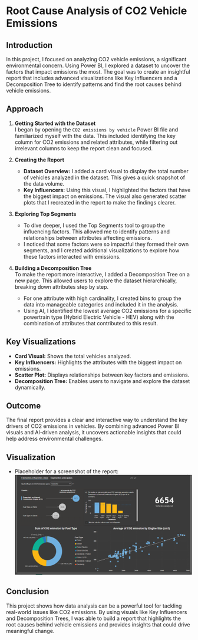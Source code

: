 # Root Cause Analysis of CO2 Vehicle Emissions

## Introduction
In this project, I focused on analyzing CO2 vehicle emissions, a significant environmental concern. Using Power BI, I explored a dataset to uncover the factors that impact emissions the most. The goal was to create an insightful report that includes advanced visualizations like Key Influencers and a Decomposition Tree to identify patterns and find the root causes behind vehicle emissions.

## Approach

1. **Getting Started with the Dataset**  
   I began by opening the `CO2 emissions by vehicle` Power BI file and familiarized myself with the data. This included identifying the key column for CO2 emissions and related attributes, while filtering out irrelevant columns to keep the report clean and focused.

2. **Creating the Report**  
   - **Dataset Overview:** I added a card visual to display the total number of vehicles analyzed in the dataset. This gives a quick snapshot of the data volume.  
   - **Key Influencers:** Using this visual, I highlighted the factors that have the biggest impact on emissions. The visual also generated scatter plots that I recreated in the report to make the findings clearer.  

3. **Exploring Top Segments**  
   - To dive deeper, I used the Top Segments tool to group the influencing factors. This allowed me to identify patterns and relationships between attributes affecting emissions.
   - I noticed that some factors were so impactful they formed their own segments, and I created additional visualizations to explore how these factors interacted with emissions.

4. **Building a Decomposition Tree**  
   To make the report more interactive, I added a Decomposition Tree on a new page. This allowed users to explore the dataset hierarchically, breaking down attributes step by step.  
   - For one attribute with high cardinality, I created bins to group the data into manageable categories and included it in the analysis.
   - Using AI, I identified the lowest average CO2 emissions for a specific powertrain type (Hybrid Electric Vehicle - HEV) along with the combination of attributes that contributed to this result.

## Key Visualizations
- **Card Visual:** Shows the total vehicles analyzed.
- **Key Influencers:** Highlights the attributes with the biggest impact on emissions.
- **Scatter Plot:** Displays relationships between key factors and emissions.
- **Decomposition Tree:** Enables users to navigate and explore the dataset dynamically.

## Outcome
The final report provides a clear and interactive way to understand the key drivers of CO2 emissions in vehicles. By combining advanced Power BI visuals and AI-driven analysis, it uncovers actionable insights that could help address environmental challenges.

## Visualization
- Placeholder for a screenshot of the report:  
  ![Insert Visualization Here](./CO2_emissions_by_vehicle.png)

## Conclusion
This project shows how data analysis can be a powerful tool for tackling real-world issues like CO2 emissions. By using visuals like Key Influencers and Decomposition Trees, I was able to build a report that highlights the root causes behind vehicle emissions and provides insights that could drive meaningful change.
